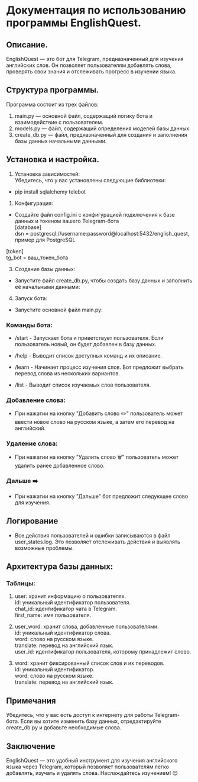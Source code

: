 # Документация по использованию программы EnglishQuest.

## Описание.

EnglishQuest — это бот для Telegram, предназначенный для изучения английских слов. Он позволяет пользователям добавлять слова, проверять свои знания и отслеживать прогресс в изучении языка.

## Структура программы.

Программа состоит из трех файлов:

1. main.py — основной файл, содержащий логику бота и взаимодействие с пользователем.
2. models.py — файл, содержащий определения моделей базы данных.
3. create_db.py — файл, предназначенный для создания и заполнения базы данных начальными данными.

## Установка и настройка.

1. Установка зависимостей:  
Убедитесь, что у вас установлены следующие библиотеки:
- pip install sqlalchemy telebot

1. Конфигурация:
- Создайте файл config.ini с конфигурацией подключения к базе данных и токеном вашего Telegram-бота  
[database]  
dsn = postgresql://username:password@localhost:5432/english_quest, пример для PostgreSQL

[token]  
tg_bot = ваш_токен_бота

3. Создание базы данных:
- Запустите файл create_db.py, чтобы создать базу данных и заполнить её начальными данными:

4. Запуск бота:
- Запустите основной файл main.py:

### Команды бота:

- /start - Запускает бота и приветствует пользователя. Если пользователь новый, он будет добавлен в базу данных.

- /help - Выводит список доступных команд и их описание.

- /learn - Начинает процесс изучения слов. Бот предложит выбрать перевод слова из нескольких вариантов.

- /list - Выводит список изучаемых слов пользователя.

### Добавление слова:
- При нажатии на кнопку "Добавить слово ✏️" пользователь может ввести новое слово на русском языке, а затем его перевод на английский.
  
### Удаление слова:
- При нажатии на кнопку "Удалить слово 🗑️" пользователь может удалить ранее добавленное слово.

### Дальше ➡️
- При нажатии на кнопку "Дальше" бот предложит следующее слово для изучения.
  
## Логирование
- Все действия пользователей и ошибки записываются в файл user_states.log. Это позволяет отслеживать действия и выявлять возможные проблемы.

## Архитектура базы данных:

### Таблицы:

1. user: хранит информацию о пользователях.  
id: уникальный идентификатор пользователя.  
chat_id: идентификатор чата в Telegram.  
first_name: имя пользователя.

2. user_word: хранит слова, добавленные пользователями.  
id: уникальный идентификатор слова.  
word: слово на русском языке.  
translate: перевод на английский язык.  
user_id: идентификатор пользователя, которому принадлежит слово.

3. word: хранит фиксированный список слов и их переводов.  
id: уникальный идентификатор.  
word: слово на русском языке.  
translate: перевод на английский язык.

## Примечания
Убедитесь, что у вас есть доступ к интернету для работы Telegram-бота.
Если вы хотите изменить базу данных, отредактируйте create_db.py и добавьте необходимые слова.

## Заключение
EnglishQuest — это удобный инструмент для изучения английского языка через Telegram, который позволяет пользователям легко добавлять, изучать и удалять слова. Наслаждайтесь изучением! 😊
